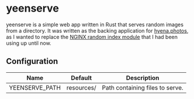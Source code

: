 # yeenserve

yeenserve is a simple web app written in Rust that serves random images from a directory. It was
written as the backing application for [hyena.photos](https://hyena.photos), as I wanted to replace
the [NGINX random index module](https://nginx.org/en/docs/http/ngx_http_random_index_module.html)
that I had been using up until now.

## Configuration

| Name           | Default    | Description                     |
|----------------|------------|---------------------------------|
| YEENSERVE_PATH | resources/ | Path containing files to serve. |
